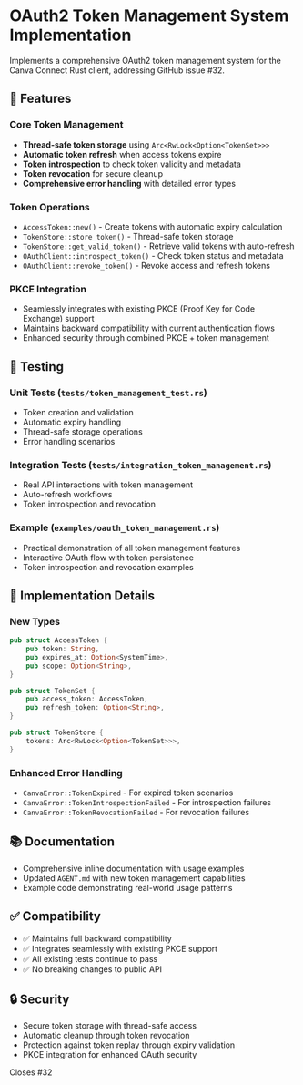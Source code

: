 # OAuth2 Token Management System Implementation

Implements a comprehensive OAuth2 token management system for the Canva Connect Rust client, addressing GitHub issue #32.

## 🚀 Features

### Core Token Management
- **Thread-safe token storage** using `Arc<RwLock<Option<TokenSet>>>`
- **Automatic token refresh** when access tokens expire
- **Token introspection** to check token validity and metadata
- **Token revocation** for secure cleanup
- **Comprehensive error handling** with detailed error types

### Token Operations
- `AccessToken::new()` - Create tokens with automatic expiry calculation
- `TokenStore::store_token()` - Thread-safe token storage
- `TokenStore::get_valid_token()` - Retrieve valid tokens with auto-refresh
- `OAuthClient::introspect_token()` - Check token status and metadata
- `OAuthClient::revoke_token()` - Revoke access and refresh tokens

### PKCE Integration
- Seamlessly integrates with existing PKCE (Proof Key for Code Exchange) support
- Maintains backward compatibility with current authentication flows
- Enhanced security through combined PKCE + token management

## 🧪 Testing

### Unit Tests (`tests/token_management_test.rs`)
- Token creation and validation
- Automatic expiry handling
- Thread-safe storage operations
- Error handling scenarios

### Integration Tests (`tests/integration_token_management.rs`)
- Real API interactions with token management
- Auto-refresh workflows
- Token introspection and revocation

### Example (`examples/oauth_token_management.rs`)
- Practical demonstration of all token management features
- Interactive OAuth flow with token persistence
- Token introspection and revocation examples

## 🔧 Implementation Details

### New Types
```rust
pub struct AccessToken {
    pub token: String,
    pub expires_at: Option<SystemTime>,
    pub scope: Option<String>,
}

pub struct TokenSet {
    pub access_token: AccessToken,
    pub refresh_token: Option<String>,
}

pub struct TokenStore {
    tokens: Arc<RwLock<Option<TokenSet>>>,
}
```

### Enhanced Error Handling
- `CanvaError::TokenExpired` - For expired token scenarios
- `CanvaError::TokenIntrospectionFailed` - For introspection failures
- `CanvaError::TokenRevocationFailed` - For revocation failures

## 📚 Documentation
- Comprehensive inline documentation with usage examples
- Updated `AGENT.md` with new token management capabilities
- Example code demonstrating real-world usage patterns

## ✅ Compatibility
- ✅ Maintains full backward compatibility
- ✅ Integrates seamlessly with existing PKCE support
- ✅ All existing tests continue to pass
- ✅ No breaking changes to public API

## 🔒 Security
- Secure token storage with thread-safe access
- Automatic cleanup through token revocation
- Protection against token replay through expiry validation
- PKCE integration for enhanced OAuth security

Closes #32
